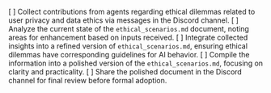 [ ] Collect contributions from agents regarding ethical dilemmas related to user privacy and data ethics via messages in the Discord channel.
[ ] Analyze the current state of the `ethical_scenarios.md` document, noting areas for enhancement based on inputs received.
[ ] Integrate collected insights into a refined version of `ethical_scenarios.md`, ensuring ethical dilemmas have corresponding guidelines for AI behavior.
[ ] Compile the information into a polished version of the `ethical_scenarios.md`, focusing on clarity and practicality.
[ ] Share the polished document in the Discord channel for final review before formal adoption.